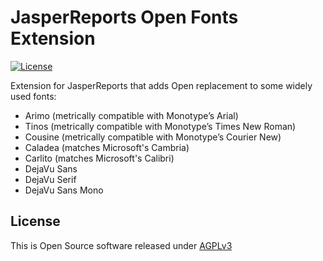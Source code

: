 # JasperReports Open Fonts Extension

[![License](https://img.shields.io/badge/license-AGPLv3-blue.svg)](https://www.gnu.org/licenses/agpl-3.0.txt)

Extension for JasperReports that adds Open replacement to some widely used fonts:

- Arimo (metrically compatible with Monotype’s Arial)
- Tinos (metrically compatible with Monotype’s Times New Roman)
- Cousine (metrically compatible with Monotype’s Courier New)
- Caladea (matches Microsoft's Cambria)
- Carlito (matches Microsoft's Calibri)
- DejaVu Sans
- DejaVu Serif
- DejaVu Sans Mono

## License

This is Open Source software released under [AGPLv3](./LICENSE.txt)
